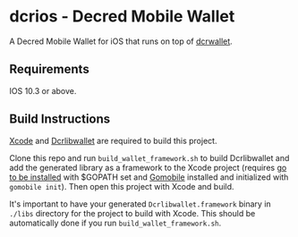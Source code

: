 # dcrios - Decred Mobile Wallet

A Decred Mobile Wallet for iOS that runs on top of [dcrwallet](https://github.com/decred/dcrwallet).

## Requirements

IOS 10.3 or above.

## Build Instructions
[Xcode](https://developer.apple.com/xcode/) and [Dcrlibwallet](https://github.com/raedahgroup/dcrlibwallet) are required to build this project.

Clone this repo and run `build_wallet_framework.sh` to build Dcrlibwallet and add the generated library as a framework to the Xcode project (requires [go to be installed](http://golang.org/doc/install) with $GOPATH set and [Gomobile](https://github.com/golang/go/wiki/Mobile#tools) installed and initialized with `gomobile init`). Then open this project with Xcode and build.

It's important to have your generated `Dcrlibwallet.framework` binary in `./libs` directory for the project to build with Xcode. This should be automatically done if you run `build_wallet_framework.sh`.
